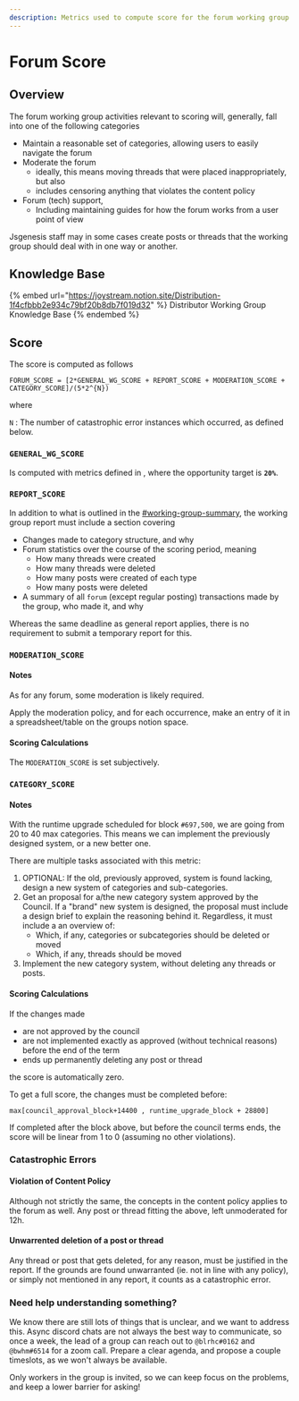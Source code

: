 ```yaml
---
description: Metrics used to compute score for the forum working group.
---
```


# Forum Score

## Overview

The forum working group activities relevant to scoring will, generally, fall into one of the following categories

* Maintain a reasonable set of categories, allowing users to easily navigate the forum
* Moderate the forum
  * ideally, this means moving threads that were placed inappropriately, but also
  * includes censoring anything that violates the content policy
* Forum (tech) support,
  * Including maintaining guides for how the forum works from a user point of view

Jsgenesis staff may in some cases create posts or threads that the working group should deal with in one way or another.

## Knowledge Base

{% embed url="https://joystream.notion.site/Distribution-1f4cfbbb2e934c79bf20b8db7f019d32" %}
Distributor Working Group Knowledge Base
{% endembed %}

## Score

The score is computed as follows

```
FORUM_SCORE = [2*GENERAL_WG_SCORE + REPORT_SCORE + MODERATION_SCORE + CATEGORY_SCORE]/(5*2^{N})
```

where

`N` : The number of catastrophic error instances which occurred, as defined below.

### `GENERAL_WG_SCORE`

Is computed with metrics defined in , where the opportunity target is **`20%`**.

### `REPORT_SCORE`

In addition to what is outlined in the [#working-group-summary](general-working-group-score.md#working-group-summary "mention"), the working group report must include a section covering

* Changes made to category structure, and why
* Forum statistics over the course of the scoring period, meaning
  * How many threads were created
  * How many threads were deleted
  * How many posts were created of each type
  * How many posts were deleted
* A summary of all `forum` (except regular posting) transactions made by the group, who made it, and why

Whereas the same deadline as general report applies, there is no requirement to submit a temporary report for this.

### `MODERATION_SCORE`

#### Notes

As for any forum, some moderation is likely required.

Apply the moderation policy, and for each occurrence, make an entry of it in a spreadsheet/table on the groups notion space.

#### Scoring Calculations

The `MODERATION_SCORE` is set subjectively.

### `CATEGORY_SCORE`

#### Notes

With the runtime upgrade scheduled for block `#697,500`, we are going from 20 to 40 max categories. This means we can implement the previously designed system, or a new better one.

There are multiple tasks associated with this metric:

1. OPTIONAL: If the old, previously approved, system is found lacking, design a new system of categories and sub-categories.
2. Get an proposal for a/the new category system approved by the Council. If a "brand" new system is designed, the proposal must include a design brief to explain the reasoning behind it. Regardless, it must include a an overview of:
   * Which, if any, categories or subcategories should be deleted or moved
   * Which, if any, threads should be moved
3. Implement the new category system, without deleting any threads or posts.

#### Scoring Calculations

If the changes made

* are not approved by the council
* are not implemented exactly as approved (without technical reasons) before the end of the term
* ends up permanently deleting any post or thread

the score is automatically zero.

To get a full score, the changes must be completed before:

```
max[council_approval_block+14400 , runtime_upgrade_block + 28800]
```

If completed after the block above, but before the council terms ends, the score will be linear from 1 to 0 (assuming no other violations).

### Catastrophic Errors

#### **Violation of Content Policy**

Although not strictly the same, the concepts in the content policy applies to the forum as well. Any post or thread fitting the above, left unmoderated for 12h.

#### **Unwarrented deletion of a post or thread**

Any thread or post that gets deleted, for any reason, must be justified in the report. If the grounds are found unwarranted (ie. not in line with any policy), or simply not mentioned in any report, it counts as a catastrophic error.



### Need help understanding something?

We know there are still lots of things that is unclear, and we want to address this. Async discord chats are not always the best way to communicate, so once a week, the lead of a group can reach out to `@blrhc#0162` and `@bwhm#6514` for a zoom call. Prepare a clear agenda, and propose a couple timeslots, as we won't always be available.

Only workers in the group is invited, so we can keep focus on the problems, and keep a lower barrier for asking!

